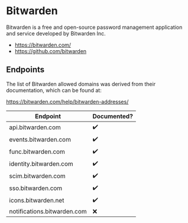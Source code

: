 # Bitwarden

Bitwarden is a free and open-source password management application and service developed by Bitwarden Inc.

- https://bitwarden.com/
- https://github.com/bitwarden

## Endpoints

 The list of Bitwarden allowed domains was derived from their documentation, which can be found at:

 https://bitwarden.com/help/bitwarden-addresses/

| Endpoint                    | Documented? |
|-----------------------------|-------------|
| api.bitwarden.com           | ✔️         |
| events.bitwarden.com        | ✔️         |
| func.bitwarden.com          | ✔️         |
| identity.bitwarden.com      | ✔️         |
| scim.bitwarden.com          | ✔️         |
| sso.bitwarden.com           | ✔️         |
| icons.bitwarden.net         | ✔️         |
| notifications.bitwarden.com | ❌         |

